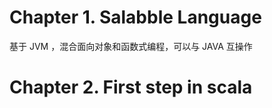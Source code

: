 # Chapter 1. Salabble Language

基于 JVM ，混合面向对象和函数式编程，可以与 JAVA 互操作

# Chapter 2. First step in scala

